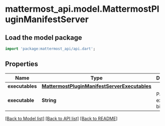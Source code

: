 # mattermost_api.model.MattermostPluginManifestServer

## Load the model package
```dart
import 'package:mattermost_api/api.dart';
```

## Properties
Name | Type | Description | Notes
------------ | ------------- | ------------- | -------------
**executables** | [**MattermostPluginManifestServerExecutables**](MattermostPluginManifestServerExecutables.md) |  | [optional] 
**executable** | **String** | Path to the executable binary. | [optional] 

[[Back to Model list]](../GENERATED_README.md#documentation-for-models) [[Back to API list]](../GENERATED_README.md#documentation-for-api-endpoints) [[Back to README]](../GENERATED_README.md)


